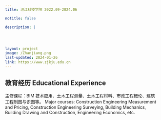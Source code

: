 ```yaml
---
title: 湛江科技学院 2022.09-2024.06

notitle: false

description: |




layout: project
image: /Zhanjiang.png
last-updated: 2024-01-26
link: https://www.zjkju.edu.cn
---
```


## 教育经历 Educational Experience

主修课程：BIM 技术应用、土木工程测量、土木工程材料、市政工程概论、建筑工程制图与识图等。
Major courses: Construction Engineering Measurement and Pricing, Construction Engineering Surveying, Building Mechanics, Building Drawing and Construction, Engineering Economics, etc.

